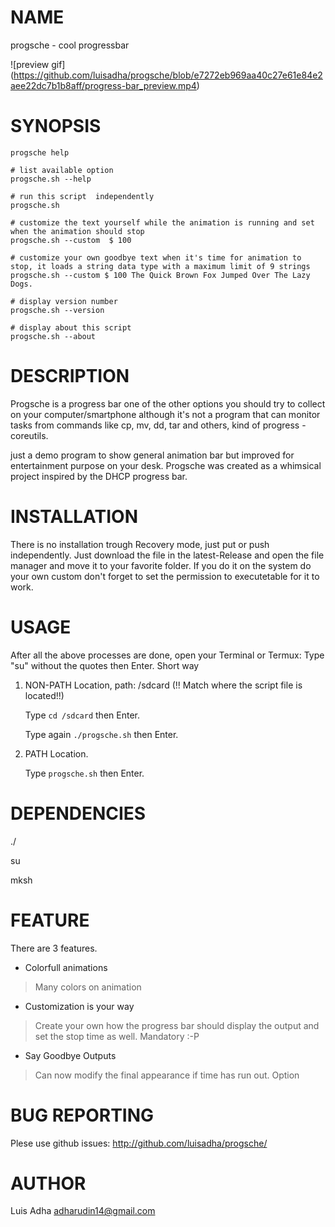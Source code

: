 # NAME

progsche - cool progressbar

![preview gif]
(https://github.com/luisadha/progsche/blob/e7272eb969aa40c27e61e84e2aee22dc7b1b8aff/progress-bar_preview.mp4)

# SYNOPSIS
    progsche help
    
    # list available option
    progsche.sh --help

    # run this script  independently
    progsche.sh

    # customize the text yourself while the animation is running and set when the animation should stop
    progsche.sh --custom  $ 100

    # customize your own goodbye text when it's time for animation to stop, it loads a string data type with a maximum limit of 9 strings
    progsche.sh --custom $ 100 The Quick Brown Fox Jumped Over The Lazy Dogs. 

    # display version number
    progsche.sh --version

    # display about this script 
    progsche.sh --about

# DESCRIPTION
Progsche is a progress bar one of the other options you should try to collect on your computer/smartphone although it's not a program that can monitor tasks from commands like cp, mv, dd, tar and others, kind of progress - coreutils.

just a demo program to show general animation bar but improved for entertainment purpose on your desk. Progsche was created as a whimsical project inspired by the DHCP progress bar.

# INSTALLATION
There is no installation trough Recovery mode, just put or push independently.
Just download the file in the latest-Release and open the file manager and move it to your favorite folder. If you do it on the system do your own custom don't forget to set the permission to executetable for it to work.

# USAGE
After all the above processes are done, open your Terminal or Termux:
Type "su" without the quotes then Enter.
Short way
1. NON-PATH Location, path: /sdcard (!! Match where the script file is located!!)

    Type `cd /sdcard` then Enter.
        
    Type again `./progsche.sh` then Enter.

2. PATH Location.

    Type `progsche.sh` then Enter.

# DEPENDENCIES
./

su

mksh

# FEATURE
There are 3 features.

- Colorfull animations
> Many colors on animation
- Customization is your way
> Create your own how the progress bar should display the output and set the stop time as well. Mandatory :-P
- Say Goodbye Outputs
> Can now modify the final appearance if time has run out. Option

# BUG REPORTING

Plese use github issues: http://github.com/luisadha/progsche/

# AUTHOR

Luis Adha <adharudin14@gmail.com>
